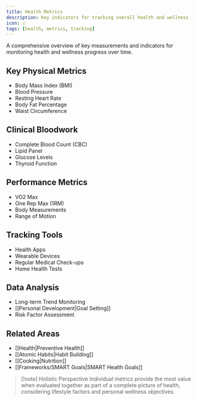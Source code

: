 ```yaml
---
title: Health Metrics
description: Key indicators for tracking overall health and wellness
icon: 📈
tags: [health, metrics, tracking]
---
```


A comprehensive overview of key measurements and indicators for monitoring health and wellness progress over time.

## Key Physical Metrics
- Body Mass Index (BMI)
- Blood Pressure 
- Resting Heart Rate
- Body Fat Percentage
- Waist Circumference

## Clinical Bloodwork
- Complete Blood Count (CBC)
- Lipid Panel
- Glucose Levels 
- Thyroid Function

## Performance Metrics
- VO2 Max
- One Rep Max (1RM)
- Body Measurements
- Range of Motion

## Tracking Tools
- Health Apps
- Wearable Devices
- Regular Medical Check-ups
- Home Health Tests

## Data Analysis
- Long-term Trend Monitoring
- [[Personal Development|Goal Setting]]
- Risk Factor Assessment

## Related Areas
- [[Health|Preventive Health]]
- [[Atomic Habits|Habit Building]]
- [[Cooking|Nutrition]]
- [[Frameworks/SMART Goals|SMART Health Goals]]

> [!note] Holistic Perspective
> Individual metrics provide the most value when evaluated together as part of a complete picture of health, considering lifestyle factors and personal wellness objectives.
